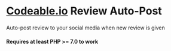 # [Codeable.io](https://goo.gl/L7zn2L) Review Auto-Post

Auto-post review to your social media when new review is given

#### Requires at least PHP >= 7.0 to work